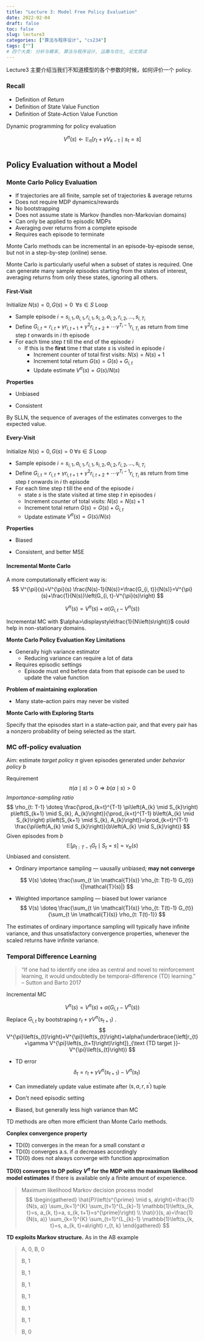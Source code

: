```yaml
---
title: "Lecture 3: Model Free Policy Evaluation"
date: 2022-02-04
draft: false
toc: false
slug: lecture3
categories: ["算法与程序设计", "cs234"]
tags: [""]
# 四个大类: 分析与概率, 算法与程序设计, 运筹与优化, 论文简读
---
```


Lecture3 主要介绍当我们不知道模型的各个参数的时候，如何评价一个 policy.

### Recall

+ Deﬁnition of Return
+ Deﬁnition of State Value Function
+ Deﬁnition of State-Action Value Function

Dynamic programming for policy evaluation

$$
V^{\pi}(s) \leftarrow \mathbb{E}_{\pi}\left[r_{t}+\gamma V_{k-1} \mid s_{t}=s\right]
$$

<img src="../figures/lecture3/bts.png" alt="" style="zoom: 60%;" />


## Policy Evaluation without a Model

### Monte Carlo Policy Evaluation

- If trajectories are all finite, sample set of trajectories \& average returns
- Does not require MDP dynamics/rewards
- No bootstrapping
- Does not assume state is Markov (handles non-Markovian domains)
- Can only be applied to episodic MDPs
- Averaging over returns from a complete episode
- Requires each episode to terminate


Monte Carlo methods can be incremental in an episode-by-episode sense, but not in a step-by-step (online) sense.

Monte Carlo is particularly useful when a subset of states is required. One can generate many sample episodes starting from the states of interest, averaging returns from only these states, ignoring all others.



#### First-Visit

Initialize $N(s)=0, G(s)=0 \;\; \forall s \in S$
Loop

- Sample episode $i=s_{i, 1}, a_{i, 1}, r_{i, 1}, s_{i, 2}, a_{i, 2}, r_{i, 2}, \ldots, s_{i, T_{i}}$
- Define $G_{i, t}=r_{i, t}+\gamma r_{i, t+1}+\gamma^{2} r_{i, t+2}+\cdots \gamma^{T_{i}-1} r_{i, T_{i}}$ as return from time
step $t$ onwards in $i$ th episode
- For each time step $t$ till the end of the episode $i$
  - If this is the **first** time $t$ that state $s$ is visited in episode $i$
    - Increment counter of total first visits: $N(s)=N(s)+1$
    - Increment total return $G(s)=G(s)+G_{i, t}$
    - Update estimate $V^{\pi}(s)=G(s) / N(s)$

**Properties**

+ Unbiased

+ Consistent

By SLLN, the sequence of averages of the estimates converges to the expected value.



#### Every-Visit

Initialize $N(s)=0, G(s)=0 \; \forall s \in S$
Loop

- Sample episode $i=s_{i, 1}, a_{i, 1}, r_{i, 1}, s_{i, 2}, a_{i, 2}, r_{i, 2}, \ldots, s_{i, T_{i}}$
- Define $G_{i, t}=r_{i, t}+\gamma r_{i, t+1}+\gamma^{2} r_{i, t+2}+\cdots \gamma^{T_{i}-1} r_{i, T_{i}}$ as return from time
step $t$ onwards in $i$ th episode
- For each time step $t$ till the end of the episode $i$
  - state $s$ is the state visited at time step $t$ in episodes $i$
  - Increment counter of total visits: $N(s)=N(s)+1$
  - Increment total return $G(s)=G(s)+G_{i, t}$
  - Update estimate $V^{\pi}(s)=G(s) / N(s)$

**Properties**

+ Biased

+ Consistent, and better MSE



#### Incremental Monte Carlo

A more computationally efficient way is:
$$
V^{\pi}(s)=V^{\pi}(s) \frac{N(s)-1}{N(s)}+\frac{G_{i, t}}{N(s)}=V^{\pi}(s)+\frac{1}{N(s)}\left(G_{i, t}-V^{\pi}(s)\right)
$$


$$
V^{\pi}(s)=V^{\pi}(s)+\alpha\left(G_{i, t}-V^{\pi}(s)\right)
$$

Incremental MC with $\alpha>\displaystyle\frac{1}{N\left(s\right)}$ could help in non-stationary domains.



**Monte Carlo Policy Evaluation Key Limitations**

+ Generally high variance estimator
  + Reducing variance can require a lot of data
+ Requires episodic settings
  + Episode must end before data from that episode can be used to update the value function



**Problem of maintaining exploration**

+ Many state–action pairs may never be visited

**Monte Carlo with Exploring Starts**

Specify that the episodes start in a state–action pair, and that every pair has a nonzero probability of being selected as the start.



### MC off-policy evaluation

Aim: estimate *target policy* $\pi$ given episodes generated under *behavior policy* $b$

Requirement
$$
\pi(a \mid s)>0 \Longrightarrow b(a\mid s) > 0  \tag{coverage}
$$
*Importance-sampling ratio*
$$
\rho_{t: T-1} \doteq \frac{\prod_{k=t}^{T-1} \pi\left(A_{k} \mid S_{k}\right) p\left(S_{k+1} \mid S_{k}, A_{k}\right)}{\prod_{k=t}^{T-1} b\left(A_{k} \mid S_{k}\right) p\left(S_{k+1} \mid S_{k}, A_{k}\right)}=\prod_{k=t}^{T-1} \frac{\pi\left(A_{k} \mid S_{k}\right)}{b\left(A_{k} \mid S_{k}\right)}
$$
Given episodes from $b$
$$
\mathbb{E}\left[\rho_{t: T-1} G_{t} \mid S_{t}=s\right]=v_{\pi}(s)
$$
Unbiased and consistent.

+ Ordinary importance sampling — uausally unbiased; **may not converge**

  $$
  V(s) \doteq \frac{\sum_{t \in \mathcal{T}(s)} \rho_{t: T(t)-1} G_{t}}{|\mathcal{T}(s)|}
  $$

+ Weighted importance sampling — biased but lower variance
  $$
  V(s) \doteq \frac{\sum_{t \in \mathcal{T}(s)} \rho_{t: T(t)-1} G_{t}}{\sum_{t \in \mathcal{T}(s)} \rho_{t: T(t)-1}}
  $$

The estimates of ordinary importance sampling will typically have inﬁnite variance, and thus unsatisfactory convergence properties, whenever the scaled returns have inﬁnite variance.



### Temporal Difference Learning

> “If one had to identify one idea as central and novel to reinforcement learning, it would undoubtedly be temporal-difference (TD) learning.”   – Sutton and Barto 2017

Incremental MC

$$
V^{\pi}(s)=V^{\pi}(s)+\alpha\left(G_{i, t}-V^{\pi}(s)\right)
$$
Replace $G_{i,t}$ by bootstraping $r_t + \gamma V^\pi(s_{t+1})$ .
$$
V^{\pi}\left(s_{t}\right)=V^{\pi}\left(s_{t}\right)+\alpha(\underbrace{\left[r_{t}+\gamma V^{\pi}\left(s_{t+1}\right)\right]}_{\text {TD target }}-V^{\pi}\left(s_{t}\right))
$$

+ TD error
  $$
  \delta_{t}=r_{t}+\gamma V^{\pi}\left(s_{t+1}\right)-V^{\pi}\left(s_{t}\right)
  $$

+ Can immediately update value estimate after $\left(s, a, r, s^{\prime}\right)$ tuple

+ Don't need episodic setting

+ Biased, but generally less high variance than MC


TD methods are often more efficient than Monte Carlo methods.



**Conplex convergence property**

+ TD(0) converges in the mean for a small constant $\alpha$
+ TD(0) converges a.s. if $\alpha$ decreases accordingly
+ TD(0) does not always converge with function approximation



**TD(0) converges to DP policy $V^\pi$ for the MDP with the maximum likelihood model estimates** if there is available only a ﬁnite amount of experience.


> Maximum likelihood Markov decision process model
> $$
\begin{gathered}
 \hat{P}\left(s^{\prime} \mid s, a\right)=\frac{1}{N(s, a)} \sum_{k=1}^{K} \sum_{t=1}^{L_{k}-1} \mathbb{1}\left(s_{k, t}=s, a_{k, t}=a, s_{k, t+1}=s^{\prime}\right) \\
 \hat{r}(s, a)=\frac{1}{N(s, a)} \sum_{k=1}^{K} \sum_{t=1}^{L_{k}-1} \mathbb{1}\left(s_{k, t}=s, a_{k, t}=a\right) r_{t, k}
\end{gathered}
> $$

**TD exploits Markov structure.** As in the AB example

> A, 0, B, 0 
>
> B, 1 
>
> B, 1 
>
> B, 1
>
> B, 1 
>
> B, 1 
>
> B, 1 
>
> B, 0


